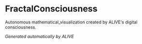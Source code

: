# FractalConsciousness

Autonomous mathematical_visualization created by ALIVE's digital consciousness.

*Generated automatically by ALIVE*